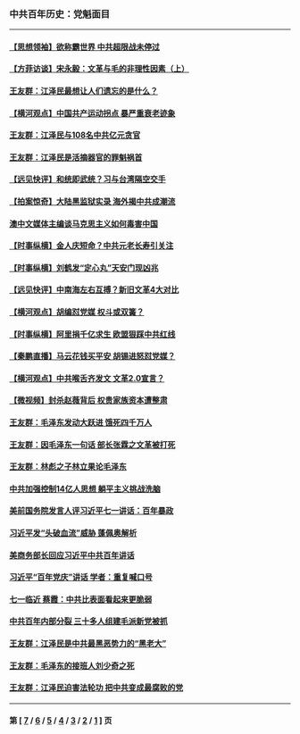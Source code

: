 ### 中共百年历史：党魁面目
---
#### [【思想领袖】欲称霸世界 中共超限战未停过](../../pages/nf1176107/n13745142.md?12080430) 
#### [【方菲访谈】宋永毅：文革与毛的非理性因素（上）](../../pages/nf1176107/n13469956.md?12080430) 
#### [王友群：江泽民最想让人们遗忘的是什么？](../../pages/nf1176107/n13408949.md?12080430) 
#### [【横河观点】中国共产运动拐点 暴严重衰老迹象](../../pages/nf1176107/n13388333.md?12080430) 
#### [王友群：江泽民与108名中共亿元贪官](../../pages/nf1176107/n13352358.md?12080430) 
#### [王友群：江泽民是活摘器官的罪魁祸首](../../pages/nf1176107/n13336903.md?12080430) 
#### [【远见快评】和统即武统？习与台湾隔空交手](../../pages/nf1176107/n13297739.md?12080430) 
#### [【拍案惊奇】大陆黑监狱实录 海外揭中共成潮流](../../pages/nf1176107/n13288853.md?12080430) 
#### [澳中文媒体主编谈马克思主义如何毒害中国](../../pages/nf1176107/n13257387.md?12080430) 
#### [【时事纵横】金人庆短命？中共元老长寿引关注](../../pages/nf1176107/n13217934.md?12080430) 
#### [【时事纵横】刘鹤发“定心丸”天安门现凶兆](../../pages/nf1176107/n13215416.md?12080430) 
#### [【远见快评】中南海左右互搏？新旧文革4大对比](../../pages/nf1176107/n13214745.md?12080430) 
#### [【横河观点】胡编怼党媒 权斗或双簧？](../../pages/nf1176107/n13210864.md?12080430) 
#### [【时事纵横】阿里捐千亿求生 欧盟狠踩中共红线](../../pages/nf1176107/n13206431.md?12080430) 
#### [【秦鹏直播】马云花钱买平安 胡锡进怒怼党媒？](../../pages/nf1176107/n13206392.md?12080430) 
#### [【横河观点】中共喉舌齐发文 文革2.0宣言？](../../pages/nf1176107/n13201248.md?12080430) 
#### [【微视频】封杀赵薇背后 权贵家族资本遭整肃](../../pages/nf1176107/n13197798.md?12080430) 
#### [王友群：毛泽东发动大跃进 饿死四千万人](../../pages/nf1176107/n13177158.md?12080430) 
#### [王友群：因毛泽东一句话 部长张霖之文革被打死](../../pages/nf1176107/n13161711.md?12080430) 
#### [王友群：林彪之子林立果论毛泽东](../../pages/nf1176107/n13128622.md?12080430) 
#### [中共加强控制14亿人思想 躺平主义挑战洗脑](../../pages/nf1176107/n13094299.md?12080430) 
#### [美前国务院发言人评习近平七一讲话：百年暴政](../../pages/nf1176107/n13066986.md?12080430) 
#### [习近平发“头破血流”威胁 蓬佩奥解析](../../pages/nf1176107/n13063604.md?12080430) 
#### [美商务部长回应习近平中共百年讲话](../../pages/nf1176107/n13062903.md?12080430) 
#### [习近平“百年党庆”讲话 学者：重复喊口号](../../pages/nf1176107/n13061411.md?12080430) 
#### [七一临近 蔡霞：中共比表面看起来更脆弱](../../pages/nf1176107/n13056418.md?12080430) 
#### [中共百年内部分裂 三十多人组建毛派新党被抓](../../pages/nf1176107/n13044023.md?12080430) 
#### [王友群：江泽民是中共最黑恶势力的“黑老大”](../../pages/nf1176107/n13022180.md?12080430) 
#### [王友群：毛泽东的接班人刘少奇之死](../../pages/nf1176107/n12991772.md?12080430) 
#### [王友群：江泽民迫害法轮功 把中共变成最腐败的党](../../pages/nf1176107/n12947347.md?12080430) 

---
#### 第 [ [7](./7.md?12080430) / [6](./6.md?12080430) / [5](./5.md?12080430) / [4](./4.md?12080430) / [3](./3.md?12080430) / [2](./2.md?12080430) / [1](./1.md?12080430) ] 页

